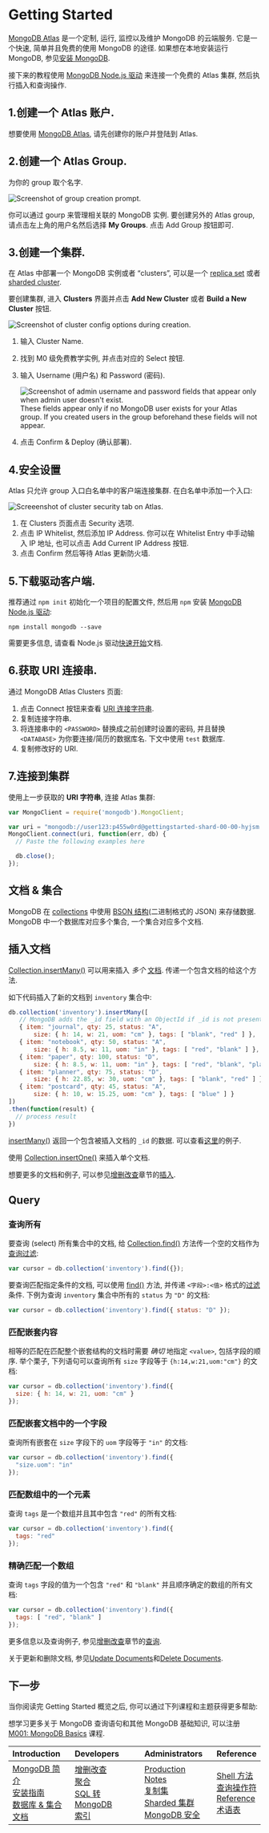 # Getting Started

[MongoDB Atlas](https://cloud.mongodb.com/?jmp=docs) 是一个定制, 运行, 监控以及维护 MongoDB 的云端服务. 它是一个快速, 简单并且免费的使用 MongoDB 的途径. 如果想在本地安装运行 MongoDB, 参见[安装 MongoDB](https://docs.mongodb.com/manual/installation/#tutorial-installation).

接下来的教程使用 [MongoDB Node.js 驱动](http://mongodb.github.io/node-mongodb-native/2.2/) 来连接一个免费的 Atlas 集群, 然后执行插入和查询操作.

## 1.创建一个 Atlas 账户.

想要使用 [MongoDB Atlas](https://cloud.mongodb.com/?jmp=docs), 请先创建你的账户并登陆到 Atlas.

## 2.创建一个 Atlas Group.

为你的 group 取个名字.

![](https://docs.mongodb.com/manual/_images/atlas-create-group.png "Screenshot of group creation prompt.")

你可以通过 gourp 来管理相关联的 MongoDB 实例. 要创建另外的 Atlas group, 请点击左上角的用户名然后选择 **My Groups**. 点击 Add Group 按钮即可.

## 3.创建一个集群.

在 Atlas 中部署一个 MongoDB 实例或者 “clusters”, 可以是一个 [replica set](https://docs.mongodb.com/manual/reference/glossary/#term-replica-set) 或者 [sharded cluster](https://docs.mongodb.com/manual/reference/glossary/#term-sharded-cluster).

要创建集群, 进入 **Clusters** 界面并点击 **Add New Cluster** 或者 **Build a New Cluster** 按钮.

![](https://docs.mongodb.com/manual/_images/atlas-create-cluster.png "Screenshot of cluster config options during creation.")

1. 输入 Cluster Name.

2. 找到 M0 级免费教学实例, 并点击对应的 Select 按钮.

3. 输入 Username (用户名) 和 Password (密码).

   ![](https://docs.mongodb.com/manual/_images/atlas-create-cluster-add-user.png "Screenshot of admin username and password fields that appear only when admin user doesn&apos;t exist.")  
   These fields appear only if no MongoDB user exists for your Atlas group. If you created users in the group beforehand these fields will not appear.

4. 点击 Confirm & Deploy (确认部署).

## 4.安全设置

Atlas 只允许 group 入口白名单中的客户端连接集群. 在白名单中添加一个入口:

![](https://docs.mongodb.com/manual/_images/atlas-setup-cluster-security.png "Screeenshot of cluster security tab on Atlas.")

1. 在 Clusters 页面点击 Security 选项.
2. 点击 IP Whitelist, 然后添加 IP Address. 你可以在 Whitelist Entry 中手动输入 IP 地址, 也可以点击 Add Current IP Address 按钮.
3. 点击 Confirm 然后等待 Atlas 更新防火墙.

## 5.下载驱动客户端.

推荐通过 `npm init` 初始化一个项目的配置文件, 然后用 `npm` 安装 [MongoDB Node.js 驱动](http://mongodb.github.io/node-mongodb-native/2.2/):

```
npm install mongodb --save
```

需要更多信息, 请查看 Node.js 驱动[快速开始](http://mongodb.github.io/node-mongodb-native/2.2/installation-guide/installation-guide/)文档.

## 6.获取 URI 连接串.

通过 MongoDB Atlas Clusters 页面:

1. 点击 Connect 按钮来查看 [URI 连接字符串](https://docs.mongodb.com/manual/reference/connection-string/#mongodb-uri).
2. 复制连接字符串.
3. 将连接串中的 `<PASSWORD>` 替换成之前创建时设置的密码, 并且替换
   `<DATABASE>` 为你要连接/简历的数据库名. 下文中使用 `test` 数据库.
4. 复制修改好的 URI.

## 7.连接到集群

使用上一步获取的 **URI 字符串**, 连接 Atlas 集群:

```js
var MongoClient = require('mongodb').MongoClient;

var uri = "mongodb://user123:p455w0rd@gettingstarted-shard-00-00-hyjsm.mongodb.net:27017,gettingstarted-shard-00-01-hyjsm.mongodb.net:27017,gettingstarted-shard-00-02-hyjsm.mongodb.net:27017/test?ssl=true&replicaSet=GettingStarted-shard-0&authSource=admin";
MongoClient.connect(uri, function(err, db) {
  // Paste the following examples here

  db.close();
});
```

## 文档 & 集合

MongoDB 在 [collections](https://docs.mongodb.com/manual/reference/glossary/#term-collection) 中使用 [BSON 结构](https://docs.mongodb.com/manual/core/document/#bson-document-format)\(二进制格式的 JSON\) 来存储数据. MongoDB 中一个数据库对应多个集合, 一个集合对应多个文档.

## 插入文档

[Collection.insertMany\(\)](http://mongodb.github.io/node-mongodb-native/2.2/api/Collection.html#insertMany) 可以用来插入 _多个_ [文档](https://docs.mongodb.com/manual/core/document/#bson-document-format). 传递一个包含文档的给这个方法.

如下代码插入了新的文档到 `inventory` 集合中:


```js
db.collection('inventory').insertMany([
   // MongoDB adds the _id field with an ObjectId if _id is not present
   { item: "journal", qty: 25, status: "A",
       size: { h: 14, w: 21, uom: "cm" }, tags: [ "blank", "red" ] },
   { item: "notebook", qty: 50, status: "A",
       size: { h: 8.5, w: 11, uom: "in" }, tags: [ "red", "blank" ] },
   { item: "paper", qty: 100, status: "D",
       size: { h: 8.5, w: 11, uom: "in" }, tags: [ "red", "blank", "plain" ] },
   { item: "planner", qty: 75, status: "D",
       size: { h: 22.85, w: 30, uom: "cm" }, tags: [ "blank", "red" ] },
   { item: "postcard", qty: 45, status: "A",
       size: { h: 10, w: 15.25, uom: "cm" }, tags: [ "blue" ] }
])
.then(function(result) {
  // process result
})
```

[insertMany\(\)](http://mongodb.github.io/node-mongodb-native/2.2/api/Collection.html#insertMany) 返回一个包含被插入文档的 `_id` 的数据. 可以查看[这里](https://docs.mongodb.com/manual/reference/method/db.collection.insertMany/#insertmany-examples)的例子.

使用 [Collection.insertOne\(\)](http://mongodb.github.io/node-mongodb-native/2.2/api/Collection.html#insertOne) 来插入单个文档.

想要更多的文档和例子, 可以参见[增删改查](/crud/)章节的[插入](/crud/insert.html).

## Query

### 查询所有

要查询 (select) 所有集合中的文档, 给 [Collection.find\(\)](http://mongodb.github.io/node-mongodb-native/2.2/api/Collection.html#find) 方法传一个空的文档作为[查询过滤](https://docs.mongodb.com/manual/core/document/#document-query-filter):


```js
var cursor = db.collection('inventory').find({});
```

要查询匹配指定条件的文档, 可以使用 [find\(\)](http://mongodb.github.io/node-mongodb-native/2.2/api/Collection.html#find) 方法, 并传递 `<字段>:<值>` 格式的[过滤](https://docs.mongodb.com/manual/core/document/#document-query-filter) 条件. 下例为查询 `inventory` 集合中所有的 `status` 为 `"D"` 的文档:


```js
var cursor = db.collection('inventory').find({ status: "D" });
```

### 匹配嵌套内容

相等的匹配在匹配整个嵌套结构的文档时需要 _确切_ 地指定 `<value>`, 包括字段的顺序. 举个栗子, 下列语句可以查询所有 `size` 字段等于 `{h:14,w:21,uom:"cm"}` 的文档:


```js
var cursor = db.collection('inventory').find({ 
  size: { h: 14, w: 21, uom: "cm" }
});
```

### 匹配嵌套文档中的一个字段

查询所有嵌套在 `size` 字段下的 `uom` 字段等于 `"in"` 的文档:

```js
var cursor = db.collection('inventory').find({ 
  "size.uom": "in"
});
```

### 匹配数组中的一个元素

查询 `tags` 是一个数组并且其中包含 `"red"` 的所有文档:

```js
var cursor = db.collection('inventory').find({ 
  tags: "red"
});
```

### 精确匹配一个数组

查询 `tags` 字段的值为一个包含 `"red"` 和 `"blank"` 并且顺序确定的数组的所有文档:


```js
var cursor = db.collection('inventory').find({ 
  tags: [ "red", "blank" ]
});
```

更多信息以及查询例子, 参见[增删改查](https://docs.mongodb.com/manual/crud/#crud)章节的[查询](https://docs.mongodb.com/manual/tutorial/query-documents/#read-operations-queries).

关于更新和删除文档, 参见[Update Documents](https://docs.mongodb.com/manual/tutorial/update-documents/#write-op-update)和[Delete Documents](https://docs.mongodb.com/manual/tutorial/remove-documents/#write-op-delete).

## 下一步

当你阅读完 Getting Started 概览之后, 你可以通过下列课程和主题获得更多帮助:

想学习更多关于 MongoDB 查询语句和其他 MongoDB 基础知识, 可以注册 [M001: MongoDB Basics](https://university.mongodb.com/courses/M001/about) 课程.

| Introduction | Developers | Administrators | Reference |
| :--- | :--- | :--- | :--- |
| [MongoDB 简介](/introduction/)<br>[安装指南](https://docs.mongodb.com/manual/installation/)<br>[数据库 & 集合](/introduction/db-and-collections.html)<br>[文档](/introduction/document.html) | [增删改查](http://localhost:4000/crud/)<br>[聚合](http://localhost:4000/aggregation/)<br>[SQL 转 MongoDB](https://docs.mongodb.com/manual/reference/sql-comparison/)<br>[索引](https://docs.mongodb.com/manual/indexes/) | [Production Notes](https://docs.mongodb.com/manual/administration/production-notes/)<br>[复制集](https://docs.mongodb.com/manual/replication/)<br>[Sharded 集群](https://docs.mongodb.com/manual/sharding/)<br>[MongoDB 安全](https://docs.mongodb.com/manual/security/) | [Shell 方法](https://docs.mongodb.com/manual/reference/method/)<br>[查询操作符](https://docs.mongodb.com/manual/reference/operator/)<br>[Reference](https://docs.mongodb.com/manual/reference/)<br>[术语表](https://docs.mongodb.com/manual/reference/glossary/) |



